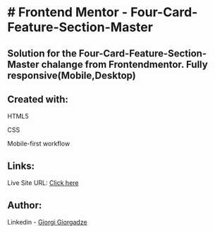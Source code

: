 <h1># Frontend Mentor - Four-Card-Feature-Section-Master</h1>

<h2>Solution for the Four-Card-Feature-Section-Master chalange from Frontendmentor. 
Fully responsive(Mobile,Desktop)</h2>

<h2>Created with:</h2>
<p>HTML5</p>
<p>CSS</p>
<p>Mobile-first workflow</p>

<h2>Links:</h2>
<p>Live Site URL: <a href="https://george199626.github.io/Four-Card-Feature-Section-Master/">Click here</a></p>

<h2>Author:</h2>
<p>Linkedin - <a href="https://www.linkedin.com/in/giorgi-giorgadze-b771901a6/">Giorgi Giorgadze</a></p>
